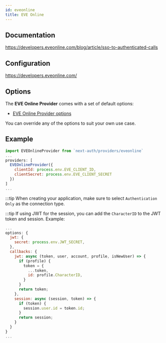 ```yaml
---
id: eveonline
title: EVE Online
---
```


## Documentation

https://developers.eveonline.com/blog/article/sso-to-authenticated-calls

## Configuration

https://developers.eveonline.com/

## Options

The **EVE Online Provider** comes with a set of default options:

- [EVE Online Provider options](https://github.com/nextauthjs/next-auth/blob/main/src/providers/eveonline.js)

You can override any of the options to suit your own use case.

## Example

```js
import EVEOnlineProvider from `next-auth/providers/eveonline`
...
providers: [
  EVEOnlineProvider({
    clientId: process.env.EVE_CLIENT_ID,
    clientSecret: process.env.EVE_CLIENT_SECRET
  })
]
...
```

:::tip When creating your application, make sure to select `Authentication Only` as the connection type.

:::tip If using JWT for the session, you can add the `CharacterID` to the JWT token and session. Example:

```js
...
options: {
  jwt: {
    secret: process.env.JWT_SECRET,
  },
  callbacks: {
    jwt: async (token, user, account, profile, isNewUser) => {
      if (profile) {
        token = {
          ...token,
          id: profile.CharacterID,
        }
      }
      return token;
    },
    session: async (session, token) => {
      if (token) {
        session.user.id = token.id;
      }
      return session;
    }
  }
}
...
```

